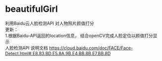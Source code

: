 # beautifulGirl  
利用Baidu云人脸检测API 对人物照片颜值打分  
更新：  
1.根据Baidu-API返回的location信息， 结合openCV完成人脸定位以颜值打分显示  
人脸检测API 说明文档 https://cloud.baidu.com/doc/FACE/Face-Detect.html#.E8.83.BD.E5.8A.9B.E4.BB.8B.E7.BB.8D
